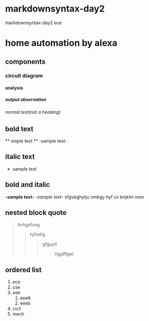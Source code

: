 # markdownsyntax-day2
markdownsyntax-day2 ece
# home automation by alexa
## components
### circuit diagram
#### analysis
##### output observation
###### normal text(not a heading)
## bold text
** smple text **
-sample text-
## italic text
* sample text
## bold and italic
**-sample text-**
-*sample text*-
xfgvbghytju   nmbgy hyf
cv  bnjklm  nnm
## nested block quote
>bvhgsfuvg
>>hjihehg
>>>gfguyit
>>>>hjgdftget
## ordered list

1. ece
2. cse
3. eee
    1. eeeA
    2. eeeb
4. cicil
5. mech
  

